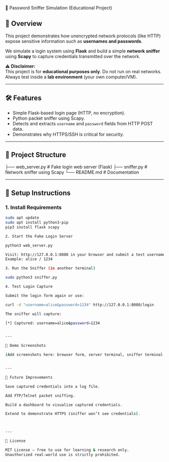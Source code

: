  🔐 Password Sniffer Simulation (Educational Project)

## 📌 Overview
This project demonstrates how unencrypted network protocols (like HTTP) expose sensitive information such as **usernames and passwords**.  

We simulate a login system using **Flask** and build a simple **network sniffer** using **Scapy** to capture credentials transmitted over the network.

⚠️ **Disclaimer:**  
This project is for **educational purposes only**. Do not run on real networks. Always test inside a **lab environment** (your own computer/VM).

---

## 🛠 Features
- Simple Flask-based login page (HTTP, no encryption).
- Python packet sniffer using Scapy.
- Detects and extracts `username` and `password` fields from HTTP POST data.
- Demonstrates why HTTPS/SSH is critical for security.

---

## 📂 Project Structure

├── web_server.py    # Fake login web server (Flask) ├── sniffer.py       # Network sniffer using Scapy └── README.md        # Documentation

---

## 🚀 Setup Instructions

### 1. Install Requirements
```bash
sudo apt update
sudo apt install python3-pip
pip3 install flask scapy

2. Start the Fake Login Server

python3 web_server.py

Visit: http://127.0.0.1:8080 in your browser and submit a test username & password.
Example: alice / 1234

3. Run the Sniffer (in another terminal)

sudo python3 sniffer.py

4. Test Login Capture

Submit the login form again or use:

curl -d "username=alice&password=1234" http://127.0.0.1:8080/login

The sniffer will capture:

[*] Captured: username=alice&password=1234


---

📸 Demo Screenshots

(Add screenshots here: browser form, server terminal, sniffer terminal output)


---

🔮 Future Improvements

Save captured credentials into a log file.

Add FTP/Telnet packet sniffing.

Build a dashboard to visualize captured credentials.

Extend to demonstrate HTTPS (sniffer won’t see credentials).



---

📜 License

MIT License – free to use for learning & research only.
Unauthorized real-world use is strictly prohibited.
